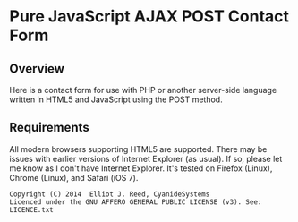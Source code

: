 # Pure JavaScript AJAX POST Contact Form

## Overview
Here is a contact form for use with PHP or another server-side language written in HTML5 and JavaScript using the POST method.

## Requirements
All modern browsers supporting HTML5 are supported. There may be issues with earlier versions of Internet Explorer (as usual). If so, please let me know as I don't have Internet Explorer. It's tested on Firefox (Linux), Chrome (Linux), and Safari (iOS 7).


```
Copyright (C) 2014  Elliot J. Reed, CyanideSystems
Licenced under the GNU AFFERO GENERAL PUBLIC LICENSE (v3). See: LICENCE.txt
```
